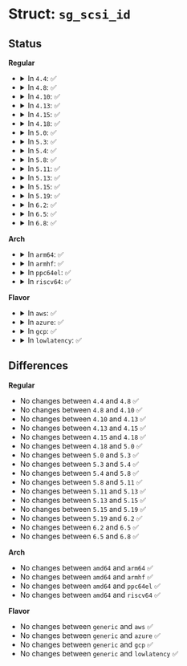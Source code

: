 # Struct: <code>sg_scsi_id</code>

## Status
<b>Regular</b>
<ul>
<li>
<details>
<summary>In <code>4.4</code>: ✅</summary>

```c
struct sg_scsi_id {
    int host_no;
    int channel;
    int scsi_id;
    int lun;
    int scsi_type;
    short int h_cmd_per_lun;
    short int d_queue_depth;
    int unused[2];
};
```
</details>
</li>
<li>
<details>
<summary>In <code>4.8</code>: ✅</summary>

```c
struct sg_scsi_id {
    int host_no;
    int channel;
    int scsi_id;
    int lun;
    int scsi_type;
    short int h_cmd_per_lun;
    short int d_queue_depth;
    int unused[2];
};
```
</details>
</li>
<li>
<details>
<summary>In <code>4.10</code>: ✅</summary>

```c
struct sg_scsi_id {
    int host_no;
    int channel;
    int scsi_id;
    int lun;
    int scsi_type;
    short int h_cmd_per_lun;
    short int d_queue_depth;
    int unused[2];
};
```
</details>
</li>
<li>
<details>
<summary>In <code>4.13</code>: ✅</summary>

```c
struct sg_scsi_id {
    int host_no;
    int channel;
    int scsi_id;
    int lun;
    int scsi_type;
    short int h_cmd_per_lun;
    short int d_queue_depth;
    int unused[2];
};
```
</details>
</li>
<li>
<details>
<summary>In <code>4.15</code>: ✅</summary>

```c
struct sg_scsi_id {
    int host_no;
    int channel;
    int scsi_id;
    int lun;
    int scsi_type;
    short int h_cmd_per_lun;
    short int d_queue_depth;
    int unused[2];
};
```
</details>
</li>
<li>
<details>
<summary>In <code>4.18</code>: ✅</summary>

```c
struct sg_scsi_id {
    int host_no;
    int channel;
    int scsi_id;
    int lun;
    int scsi_type;
    short int h_cmd_per_lun;
    short int d_queue_depth;
    int unused[2];
};
```
</details>
</li>
<li>
<details>
<summary>In <code>5.0</code>: ✅</summary>

```c
struct sg_scsi_id {
    int host_no;
    int channel;
    int scsi_id;
    int lun;
    int scsi_type;
    short int h_cmd_per_lun;
    short int d_queue_depth;
    int unused[2];
};
```
</details>
</li>
<li>
<details>
<summary>In <code>5.3</code>: ✅</summary>

```c
struct sg_scsi_id {
    int host_no;
    int channel;
    int scsi_id;
    int lun;
    int scsi_type;
    short int h_cmd_per_lun;
    short int d_queue_depth;
    int unused[2];
};
```
</details>
</li>
<li>
<details>
<summary>In <code>5.4</code>: ✅</summary>

```c
struct sg_scsi_id {
    int host_no;
    int channel;
    int scsi_id;
    int lun;
    int scsi_type;
    short int h_cmd_per_lun;
    short int d_queue_depth;
    int unused[2];
};
```
</details>
</li>
<li>
<details>
<summary>In <code>5.8</code>: ✅</summary>

```c
struct sg_scsi_id {
    int host_no;
    int channel;
    int scsi_id;
    int lun;
    int scsi_type;
    short int h_cmd_per_lun;
    short int d_queue_depth;
    int unused[2];
};
```
</details>
</li>
<li>
<details>
<summary>In <code>5.11</code>: ✅</summary>

```c
struct sg_scsi_id {
    int host_no;
    int channel;
    int scsi_id;
    int lun;
    int scsi_type;
    short int h_cmd_per_lun;
    short int d_queue_depth;
    int unused[2];
};
```
</details>
</li>
<li>
<details>
<summary>In <code>5.13</code>: ✅</summary>

```c
struct sg_scsi_id {
    int host_no;
    int channel;
    int scsi_id;
    int lun;
    int scsi_type;
    short int h_cmd_per_lun;
    short int d_queue_depth;
    int unused[2];
};
```
</details>
</li>
<li>
<details>
<summary>In <code>5.15</code>: ✅</summary>

```c
struct sg_scsi_id {
    int host_no;
    int channel;
    int scsi_id;
    int lun;
    int scsi_type;
    short int h_cmd_per_lun;
    short int d_queue_depth;
    int unused[2];
};
```
</details>
</li>
<li>
<details>
<summary>In <code>5.19</code>: ✅</summary>

```c
struct sg_scsi_id {
    int host_no;
    int channel;
    int scsi_id;
    int lun;
    int scsi_type;
    short int h_cmd_per_lun;
    short int d_queue_depth;
    int unused[2];
};
```
</details>
</li>
<li>
<details>
<summary>In <code>6.2</code>: ✅</summary>

```c
struct sg_scsi_id {
    int host_no;
    int channel;
    int scsi_id;
    int lun;
    int scsi_type;
    short int h_cmd_per_lun;
    short int d_queue_depth;
    int unused[2];
};
```
</details>
</li>
<li>
<details>
<summary>In <code>6.5</code>: ✅</summary>

```c
struct sg_scsi_id {
    int host_no;
    int channel;
    int scsi_id;
    int lun;
    int scsi_type;
    short int h_cmd_per_lun;
    short int d_queue_depth;
    int unused[2];
};
```
</details>
</li>
<li>
<details>
<summary>In <code>6.8</code>: ✅</summary>

```c
struct sg_scsi_id {
    int host_no;
    int channel;
    int scsi_id;
    int lun;
    int scsi_type;
    short int h_cmd_per_lun;
    short int d_queue_depth;
    int unused[2];
};
```
</details>
</li>
</ul>
<b>Arch</b>
<ul>
<li>
<details>
<summary>In <code>arm64</code>: ✅</summary>

```c
struct sg_scsi_id {
    int host_no;
    int channel;
    int scsi_id;
    int lun;
    int scsi_type;
    short int h_cmd_per_lun;
    short int d_queue_depth;
    int unused[2];
};
```
</details>
</li>
<li>
<details>
<summary>In <code>armhf</code>: ✅</summary>

```c
struct sg_scsi_id {
    int host_no;
    int channel;
    int scsi_id;
    int lun;
    int scsi_type;
    short int h_cmd_per_lun;
    short int d_queue_depth;
    int unused[2];
};
```
</details>
</li>
<li>
<details>
<summary>In <code>ppc64el</code>: ✅</summary>

```c
struct sg_scsi_id {
    int host_no;
    int channel;
    int scsi_id;
    int lun;
    int scsi_type;
    short int h_cmd_per_lun;
    short int d_queue_depth;
    int unused[2];
};
```
</details>
</li>
<li>
<details>
<summary>In <code>riscv64</code>: ✅</summary>

```c
struct sg_scsi_id {
    int host_no;
    int channel;
    int scsi_id;
    int lun;
    int scsi_type;
    short int h_cmd_per_lun;
    short int d_queue_depth;
    int unused[2];
};
```
</details>
</li>
</ul>
<b>Flavor</b>
<ul>
<li>
<details>
<summary>In <code>aws</code>: ✅</summary>

```c
struct sg_scsi_id {
    int host_no;
    int channel;
    int scsi_id;
    int lun;
    int scsi_type;
    short int h_cmd_per_lun;
    short int d_queue_depth;
    int unused[2];
};
```
</details>
</li>
<li>
<details>
<summary>In <code>azure</code>: ✅</summary>

```c
struct sg_scsi_id {
    int host_no;
    int channel;
    int scsi_id;
    int lun;
    int scsi_type;
    short int h_cmd_per_lun;
    short int d_queue_depth;
    int unused[2];
};
```
</details>
</li>
<li>
<details>
<summary>In <code>gcp</code>: ✅</summary>

```c
struct sg_scsi_id {
    int host_no;
    int channel;
    int scsi_id;
    int lun;
    int scsi_type;
    short int h_cmd_per_lun;
    short int d_queue_depth;
    int unused[2];
};
```
</details>
</li>
<li>
<details>
<summary>In <code>lowlatency</code>: ✅</summary>

```c
struct sg_scsi_id {
    int host_no;
    int channel;
    int scsi_id;
    int lun;
    int scsi_type;
    short int h_cmd_per_lun;
    short int d_queue_depth;
    int unused[2];
};
```
</details>
</li>
</ul>

## Differences
<b>Regular</b>
<ul>
<li>
No changes between <code>4.4</code> and <code>4.8</code> ✅
</li>
<li>
No changes between <code>4.8</code> and <code>4.10</code> ✅
</li>
<li>
No changes between <code>4.10</code> and <code>4.13</code> ✅
</li>
<li>
No changes between <code>4.13</code> and <code>4.15</code> ✅
</li>
<li>
No changes between <code>4.15</code> and <code>4.18</code> ✅
</li>
<li>
No changes between <code>4.18</code> and <code>5.0</code> ✅
</li>
<li>
No changes between <code>5.0</code> and <code>5.3</code> ✅
</li>
<li>
No changes between <code>5.3</code> and <code>5.4</code> ✅
</li>
<li>
No changes between <code>5.4</code> and <code>5.8</code> ✅
</li>
<li>
No changes between <code>5.8</code> and <code>5.11</code> ✅
</li>
<li>
No changes between <code>5.11</code> and <code>5.13</code> ✅
</li>
<li>
No changes between <code>5.13</code> and <code>5.15</code> ✅
</li>
<li>
No changes between <code>5.15</code> and <code>5.19</code> ✅
</li>
<li>
No changes between <code>5.19</code> and <code>6.2</code> ✅
</li>
<li>
No changes between <code>6.2</code> and <code>6.5</code> ✅
</li>
<li>
No changes between <code>6.5</code> and <code>6.8</code> ✅
</li>
</ul>
<b>Arch</b>
<ul>
<li>
No changes between <code>amd64</code> and <code>arm64</code> ✅
</li>
<li>
No changes between <code>amd64</code> and <code>armhf</code> ✅
</li>
<li>
No changes between <code>amd64</code> and <code>ppc64el</code> ✅
</li>
<li>
No changes between <code>amd64</code> and <code>riscv64</code> ✅
</li>
</ul>
<b>Flavor</b>
<ul>
<li>
No changes between <code>generic</code> and <code>aws</code> ✅
</li>
<li>
No changes between <code>generic</code> and <code>azure</code> ✅
</li>
<li>
No changes between <code>generic</code> and <code>gcp</code> ✅
</li>
<li>
No changes between <code>generic</code> and <code>lowlatency</code> ✅
</li>
</ul>
